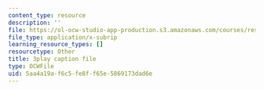 ```yaml
---
content_type: resource
description: ''
file: https://ol-ocw-studio-app-production.s3.amazonaws.com/courses/res-18-006-calculus-revisited-single-variable-calculus-fall-2010/5aa4a19af6c5fe8ff65e5869173dad6e_aWYwHnH-ptI.srt
file_type: application/x-subrip
learning_resource_types: []
resourcetype: Other
title: 3play caption file
type: OCWFile
uid: 5aa4a19a-f6c5-fe8f-f65e-5869173dad6e
---
```

